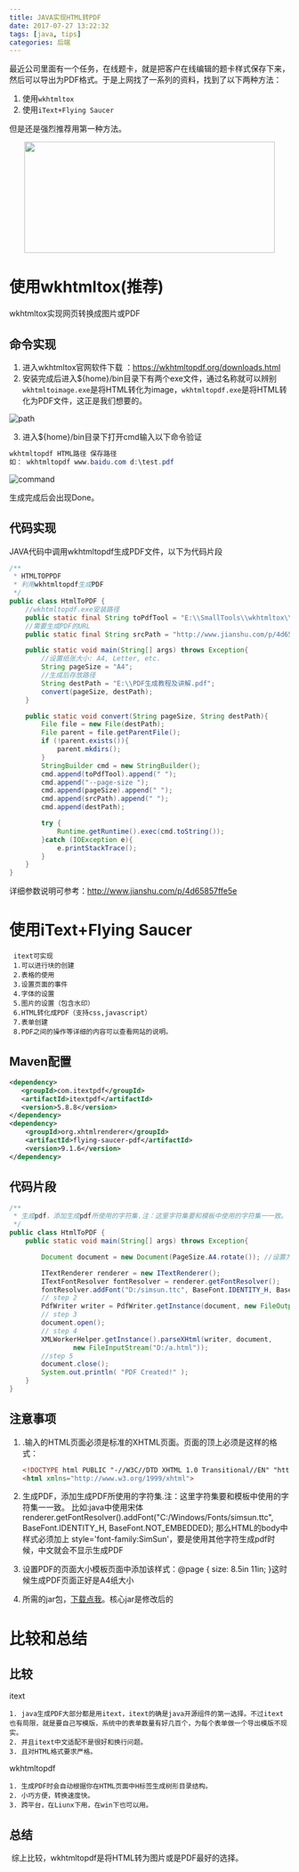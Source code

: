 ```yaml
---
title: JAVA实现HTML转PDF
date: 2017-07-27 13:22:32
tags: [java, tips]
categories: 后端
---
```


​	最近公司里面有一个任务，在线题卡，就是把客户在线编辑的题卡样式保存下来，然后可以导出为PDF格式。于是上网找了一系列的资料，找到了以下两种方法：

1. 使用`wkhtmltox`
2. 使用`iText+Flying Saucer`

但是还是强烈推荐用第一种方法。<div align=center><img width="450" height="200" src="../../../../images/2017-9-13/additional/html_to_pdf.png" algin="center"/></div><!-- more -->

# 使用wkhtmltox(推荐)

wkhtmltox实现网页转换成图片或PDF

## 命令实现

1. 进入wkhtmltox官网软件下载  ：https://wkhtmltopdf.org/downloads.html
2. 安装完成后进入${home}/bin目录下有两个exe文件，通过名称就可以辨别`wkhtmltoimage.exe`是将HTML转化为image，`wkhtmltopdf.exe`是将HTML转化为PDF文件，这正是我们想要的。

![path](../../../../images/2017-8-27/HtmlToPdf/HtmlToPdf.png)

3. 进入${home}/bin目录下打开cmd输入以下命令验证 

```java
wkhtmltopdf HTML路径 保存路径
如： wkhtmltopdf www.baidu.com d:\test.pdf
```

![command](../../../../images/2017-8-27/HtmlToPdf/command.png)

生成完成后会出现Done。

## 代码实现

JAVA代码中调用wkhtmltopdf生成PDF文件，以下为代码片段

```java
/**
 * HTMLTOPPDF
 * 利用wkhtmltopdf生成PDF
 */
public class HtmlToPDF {
    //wkhtmltopdf.exe安装路径
    public static final String toPdfTool = "E:\\SmallTools\\wkhtmltox\\wkhtmltopdf\\bin\\wkhtmltopdf.exe";
    //需要生成PDF的URL
    public static final String srcPath = "http://www.jianshu.com/p/4d65857ffe5e";

    public static void main(String[] args) throws Exception{
 		//设置纸张大小: A4, Letter, etc.
        String pageSize = "A4";
		//生成后存放路径
        String destPath = "E:\\PDF生成教程及讲解.pdf"; 
        convert(pageSize, destPath);
    }

    public static void convert(String pageSize, String destPath){
        File file = new File(destPath);
        File parent = file.getParentFile();
        if (!parent.exists()){
            parent.mkdirs();
        }
        StringBuilder cmd = new StringBuilder();
        cmd.append(toPdfTool).append(" ");
        cmd.append("--page-size ");
        cmd.append(pageSize).append(" ");
        cmd.append(srcPath).append(" ");
        cmd.append(destPath);

        try {
            Runtime.getRuntime().exec(cmd.toString());
        }catch (IOException e){
            e.printStackTrace();
        }
    }
}
```

详细参数说明可参考：<http://www.jianshu.com/p/4d65857ffe5e>



# 使用iText+Flying Saucer

```
 itext可实现 
 1.可以进行块的创建
 2.表格的使用
 3.设置页面的事件
 4.字体的设置
 5.图片的设置（包含水印）
 6.HTML转化成PDF（支持css,javascript）
 7.表单创建
 8.PDF之间的操作等详细的内容可以查看网站的说明。
```

## Maven配置

```xml
<dependency>
   <groupId>com.itextpdf</groupId>
   <artifactId>itextpdf</artifactId>
   <version>5.8.8</version>
</dependency>
<dependency>
    <groupId>org.xhtmlrenderer</groupId>
    <artifactId>flying-saucer-pdf</artifactId>
    <version>9.1.6</version>
</dependency>
```

## 代码片段

```java
/**
 * 生成pdf，添加生成pdf所使用的字符集.注：这里字符集要和模板中使用的字符集一一致。
 */
public class HtmlToPDF {
    public static void main(String[] args) throws Exception{

        Document document = new Document(PageSize.A4.rotate()); //设置为A4纸大小

        ITextRenderer renderer = new ITextRenderer();
        ITextFontResolver fontResolver = renderer.getFontResolver();
        fontResolver.addFont("D:/simsun.ttc", BaseFont.IDENTITY_H, BaseFont.NOT_EMBEDDED);
        // step 2
        PdfWriter writer = PdfWriter.getInstance(document, new FileOutputStream("D:\\pdf.pdf"));
        // step 3
        document.open();
        // step 4
        XMLWorkerHelper.getInstance().parseXHtml(writer, document,
                new FileInputStream("D:/a.html"));
        //step 5
        document.close();
        System.out.println( "PDF Created!" );
    }
}
```

## 注意事项

1. .输入的HTML页面必须是标准的XHTML页面。页面的顶上必须是这样的格式：

   ```html
   <!DOCTYPE html PUBLIC "-//W3C//DTD XHTML 1.0 Transitional//EN" "http://www.w3.org/TR/xhtml1/DTD/xhtml1-transitional.dtd">  
   <html xmlns="http://www.w3.org/1999/xhtml"> 
   ```


2. 生成PDF，添加生成PDF所使用的字符集.注：这里字符集要和模板中使用的字符集一一致。 比如:java中使用宋体 renderer.getFontResolver().addFont("C:/Windows/Fonts/simsun.ttc", BaseFont.IDENTITY_H, BaseFont.NOT_EMBEDDED); 那么HTML的body中样式必须加上 style='font-family:SimSun'，要是使用其他字符生成pdf时候，中文就会不显示生成PDF
3. 设置PDF的页面大小模板页面中添加该样式：@page { size: 8.5in 11in; }这时候生成PDF页面正好是A4纸大小
4. 所需的jar包，[下载点我](../../../../images/2017-8-27/HtmlToPdf/flyingsaucer.zip)。核心jar是修改后的



# 比较和总结

## 比较

itext

```
1. java生成PDF大部分都是用itext，itext的确是java开源组件的第一选择。不过itext也有局限，就是要自己写模版，系统中的表单数量有好几百个，为每个表单做一个导出模版不现实。
2. 并且itext中文适配不是很好和换行问题。
3. 且对HTML格式要求严格。
```

wkhtmltopdf

```
1. 生成PDF时会自动根据你在HTML页面中H标签生成树形目录结构。
2. 小巧方便，转换速度快。
3. 跨平台，在Liunx下用，在win下也可以用。
```

## 总结

​	综上比较，wkhtmltopdf是将HTML转为图片或是PDF最好的选择。